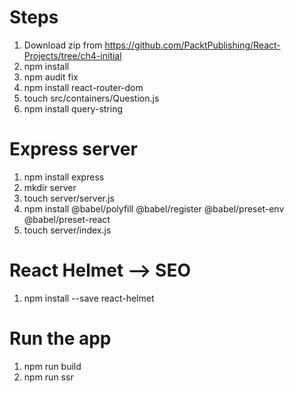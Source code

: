 # Steps

1. Download zip from https://github.com/PacktPublishing/React-Projects/tree/ch4-initial
2. npm install
3. npm audit fix
4. npm install react-router-dom
5. touch src/containers/Question.js
6. npm install query-string

# Express server
1. npm install express
2. mkdir server
3. touch server/server.js
4. npm install @babel/polyfill @babel/register @babel/preset-env @babel/preset-react
5. touch server/index.js

# React Helmet --> SEO
1. npm install --save react-helmet

# Run the app
1. npm run build
2. npm run ssr